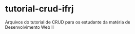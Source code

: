 # tutorial-crud-ifrj
Arquivos do tutorial de CRUD para os estudante da matéria de Desenvolvimento Web II

